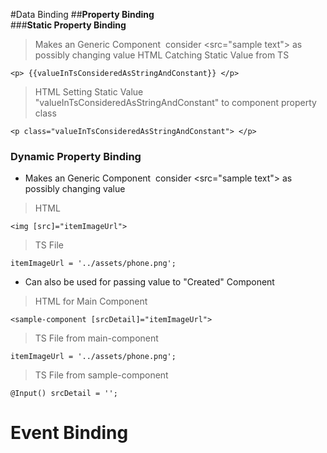 #Data Binding
##**Property Binding**   
###**Static Property Binding**   
> Makes an Generic Component <img> consider <src="sample text"> as possibly changing value
> HTML Catching Static Value from TS

    <p> {{valueInTsConsideredAsStringAndConstant}} </p>
> HTML Setting Static Value "valueInTsConsideredAsStringAndConstant" to component property class

    <p class="valueInTsConsideredAsStringAndConstant"> </p>

### **Dynamic Property Binding**
* Makes an Generic Component <img> consider <src="sample text"> as possibly changing value

> HTML

    <img [src]="itemImageUrl">
    
> TS File
    
    itemImageUrl = '../assets/phone.png';
* Can also be used for passing value to "Created" Component 

> HTML for Main Component 

    <sample-component [srcDetail]="itemImageUrl">
    
> TS File from main-component
    
    itemImageUrl = '../assets/phone.png';
> TS File from sample-component
    
    @Input() srcDetail = '';
# **Event Binding**   
